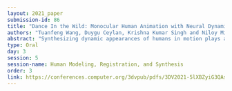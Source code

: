 ```yaml
---
layout: 2021_paper
submission-id: 86
title: "Dance In the Wild: Monocular Human Animation with Neural Dynamic Appearance Synthesis"
authors: "Tuanfeng Wang, Duygu Ceylan, Krishna Kumar Singh and Niloy Mitra"
abstract: "Synthesizing dynamic appearances of humans in motion plays a central role in applications such as AR/VR and video editing. While many recent methods have been proposed to tackle this problem, handling loose garments with complex textures and high dynamic motion still remains challenging. In this paper, we propose a video based appearance synthesis method that tackles such challenges and demonstrates high quality results for in-the-wild videos that have not been shown before. Specifically, we adopt a StyleGAN based architecture to the task of person specific video based motion retargeting. We introduce a novel motion signature that is used to modulate the generator weights to capture dynamic appearance changes as well as regularizing the single frame based pose estimates to improve temporal coherency. We evaluate our method on a set of challenging videos and show that our approach achieves state-of-the-art performance both qualitatively and quantitatively."
type: Oral
day: 3
session: 5
session-name: Human Modeling, Registration, and Synthesis
order: 3
link: https://conferences.computer.org/3dvpub/pdfs/3DV2021-5lXBZyiG3QAsRBKXHIjqU8/268800a268/268800a268.pdf
---
```

